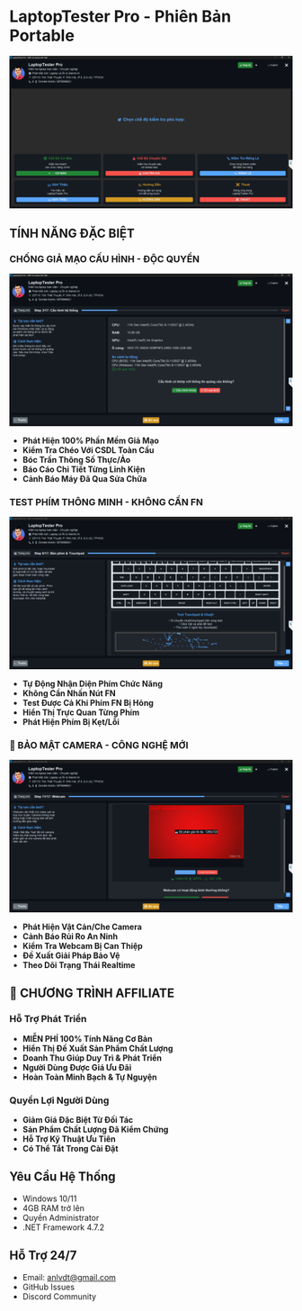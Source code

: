 ﻿# LaptopTester Pro - Phiên Bản Portable

![LaptopTester Pro Banner](images/banner.png)

##  TÍNH NĂNG ĐẶC BIỆT

###  CHỐNG GIẢ MẠO CẤU HÌNH - ĐỘC QUYỀN
![Anti-Fake Demo](images/anti-fake-demo.png)
- **Phát Hiện 100% Phần Mềm Giả Mạo**
- **Kiểm Tra Chéo Với CSDL Toàn Cầu**
- **Bóc Trần Thông Số Thực/Ảo**
- **Báo Cáo Chi Tiết Từng Linh Kiện**
- **Cảnh Báo Máy Đã Qua Sửa Chữa**

###  TEST PHÍM THÔNG MINH - KHÔNG CẦN FN
![Keyboard Test](images/keyboard-test.png)
- **Tự Động Nhận Diện Phím Chức Năng**
- **Không Cần Nhấn Nút FN**
- **Test Được Cả Khi Phím FN Bị Hỏng**
- **Hiển Thị Trực Quan Từng Phím**
- **Phát Hiện Phím Bị Kẹt/Lỗi**

### 🎥 BẢO MẬT CAMERA - CÔNG NGHỆ MỚI
![Camera Shield](images/camera-shield.png)
- **Phát Hiện Vật Cản/Che Camera**
- **Cảnh Báo Rủi Ro An Ninh**
- **Kiểm Tra Webcam Bị Can Thiệp**
- **Đề Xuất Giải Pháp Bảo Vệ**
- **Theo Dõi Trạng Thái Realtime**

## 🤝 CHƯƠNG TRÌNH AFFILIATE

### Hỗ Trợ Phát Triển
- **MIỄN PHÍ 100% Tính Năng Cơ Bản**
- **Hiển Thị Đề Xuất Sản Phẩm Chất Lượng**
- **Doanh Thu Giúp Duy Trì & Phát Triển**
- **Người Dùng Được Giá Ưu Đãi**
- **Hoàn Toàn Minh Bạch & Tự Nguyện**

### Quyền Lợi Người Dùng
- **Giảm Giá Đặc Biệt Từ Đối Tác**
- **Sản Phẩm Chất Lượng Đã Kiểm Chứng**
- **Hỗ Trợ Kỹ Thuật Ưu Tiên**
- **Có Thể Tắt Trong Cài Đặt**

##  Yêu Cầu Hệ Thống
- Windows 10/11
- 4GB RAM trở lên
- Quyền Administrator
- .NET Framework 4.7.2

##  Hỗ Trợ 24/7
- Email: anlvdt@gmail.com
- GitHub Issues
- Discord Community
